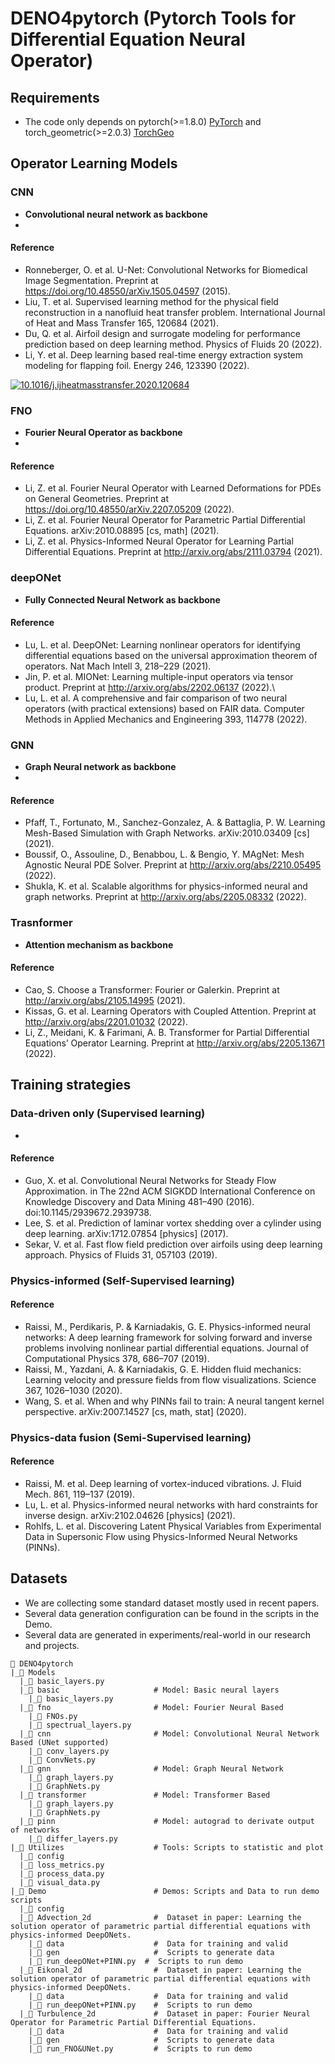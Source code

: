 # DENO4pytorch (Pytorch Tools for Differential Equation Neural Operator)

## Requirements
- The code only depends on pytorch(>=1.8.0) [PyTorch](https://pytorch.org/) and torch_geometric(>=2.0.3) [TorchGeo](https://pytorch-geometric.readthedocs.io/en/latest/notes/installation.html)  

## Operator Learning Models

### CNN 
- **Convolutional neural network as backbone** 
- 

#### Reference
- Ronneberger, O. et al. U-Net: Convolutional Networks for Biomedical Image Segmentation. Preprint at https://doi.org/10.48550/arXiv.1505.04597 (2015).
- Liu, T. et al. Supervised learning method for the physical field reconstruction in a nanofluid heat transfer problem. International Journal of Heat and Mass Transfer 165, 120684 (2021).
- Du, Q. et al. Airfoil design and surrogate modeling for performance prediction based on deep learning method. Physics of Fluids 20 (2022).
- Li, Y. et al. Deep learning based real-time energy extraction system modeling for flapping foil. Energy 246, 123390 (2022).

[![10.1016/j.ijheatmasstransfer.2020.120684](https://img.shields.io/badge/DOI-doi%10.1016/j.ijheatmasstransfer.2020.120684-red)](https://linkinghub.elsevier.com/retrieve/pii/S0017931020336206)

### FNO 
- **Fourier Neural Operator as backbone**
- 

#### Reference
- Li, Z. et al. Fourier Neural Operator with Learned Deformations for PDEs on General Geometries. Preprint at https://doi.org/10.48550/arXiv.2207.05209 (2022).
- Li, Z. et al. Fourier Neural Operator for Parametric Partial Differential Equations. arXiv:2010.08895 [cs, math] (2021).
- Li, Z. et al. Physics-Informed Neural Operator for Learning Partial Differential Equations. Preprint at http://arxiv.org/abs/2111.03794 (2021).


### deepONet
- **Fully Connected Neural Network as backbone**

#### Reference
- Lu, L. et al. DeepONet: Learning nonlinear operators for identifying differential equations based on the universal approximation theorem of operators. Nat Mach Intell 3, 218–229 (2021).
- Jin, P. et al. MIONet: Learning multiple-input operators via tensor product. Preprint at http://arxiv.org/abs/2202.06137 (2022).\
- Lu, L. et al. A comprehensive and fair comparison of two neural operators (with practical extensions) based on FAIR data. Computer Methods in Applied Mechanics and Engineering 393, 114778 (2022).
### GNN
- **Graph Neural network as backbone**
- 

#### Reference
- Pfaff, T., Fortunato, M., Sanchez-Gonzalez, A. & Battaglia, P. W. Learning Mesh-Based Simulation with Graph Networks. arXiv:2010.03409 [cs] (2021).
- Boussif, O., Assouline, D., Benabbou, L. & Bengio, Y. MAgNet: Mesh Agnostic Neural PDE Solver. Preprint at http://arxiv.org/abs/2210.05495 (2022).
- Shukla, K. et al. Scalable algorithms for physics-informed neural and graph networks. Preprint at http://arxiv.org/abs/2205.08332 (2022).

### Trasnformer 
- **Attention mechanism as backbone**

#### Reference
- Cao, S. Choose a Transformer: Fourier or Galerkin. Preprint at http://arxiv.org/abs/2105.14995 (2021). 
- Kissas, G. et al. Learning Operators with Coupled Attention. Preprint at http://arxiv.org/abs/2201.01032 (2022).
- Li, Z., Meidani, K. & Farimani, A. B. Transformer for Partial Differential Equations’ Operator Learning. Preprint at http://arxiv.org/abs/2205.13671 (2022).


## Training strategies

### Data-driven only (Supervised learning)
- 
#### Reference
- Guo, X. et al. Convolutional Neural Networks for Steady Flow Approximation. in The 22nd ACM SIGKDD International Conference on Knowledge Discovery and Data Mining 481–490 (2016). doi:10.1145/2939672.2939738.
- Lee, S. et al. Prediction of laminar vortex shedding over a cylinder using deep learning. arXiv:1712.07854 [physics] (2017).
- Sekar, V. et al. Fast flow field prediction over airfoils using deep learning approach. Physics of Fluids 31, 057103 (2019).

### Physics-informed (Self-Supervised learning)

#### Reference
- Raissi, M., Perdikaris, P. & Karniadakis, G. E. Physics-informed neural networks: A deep learning framework for solving forward and inverse problems involving nonlinear partial differential equations. Journal of Computational Physics 378, 686–707 (2019).
- Raissi, M., Yazdani, A. & Karniadakis, G. E. Hidden fluid mechanics: Learning velocity and pressure fields from flow visualizations. Science 367, 1026–1030 (2020).
- Wang, S. et al. When and why PINNs fail to train: A neural tangent kernel perspective. arXiv:2007.14527 [cs, math, stat] (2020).

### Physics-data fusion (Semi-Supervised learning)

#### Reference
- Raissi, M. et al. Deep learning of vortex-induced vibrations. J. Fluid Mech. 861, 119–137 (2019).
- Lu, L. et al. Physics-informed neural networks with hard constraints for inverse design. arXiv:2102.04626 [physics] (2021).
- Rohlfs, L. et al. Discovering Latent Physical Variables from Experimental Data in Supersonic Flow using Physics-Informed Neural Networks (PINNs).

## Datasets
- We are collecting some standard dataset mostly used in recent papers.
- Several data generation configuration can be found in the scripts in the Demo.
- Several data are generated in experiments/real-world in our research and projects.


```
📂 DENO4pytorch
|_📁 Models
  |_📄 basic_layers.py  
  |_📁 basic                     # Model: Basic neural layers
    |_📄 basic_layers.py  
  |_📁 fno                       # Model: Fourier Neural Based
    |_📄 FNOs.py
    |_📄 spectrual_layers.py
  |_📁 cnn                       # Model: Convolutional Neural Network Based (UNet supported)
    |_📄 conv_layers.py
    |_📄 ConvNets.py
  |_📁 gnn                       # Model: Graph Neural Network
    |_📄 graph_layers.py
    |_📄 GraphNets.py
  |_📁 transformer               # Model: Transformer Based
    |_📄 graph_layers.py
    |_📄 GraphNets.py
  |_📁 pinn                      # Model: autograd to derivate output of networks
    |_📄 differ_layers.py
|_📁 Utilizes                    # Tools: Scripts to statistic and plot
  |_📁 config
  |_📄 loss_metrics.py
  |_📄 process_data.py
  |_📄 visual_data.py
|_📁 Demo                        # Demos: Scripts and Data to run demo scripts
  |_📁 config
  |_📁 Advection_2d              #  Dataset in paper: Learning the solution operator of parametric partial differential equations with physics-informed DeepONets.
    |_📁 data                    #  Data for training and valid
    |_📁 gen                     #  Scripts to generate data
    |_📄 run_deepONet+PINN.py  #  Scripts to run demo
  |_📁 Eikonal_2d                #  Dataset in paper: Learning the solution operator of parametric partial differential equations with physics-informed DeepONets.
    |_📁 data                    #  Data for training and valid
    |_📄 run_deepONet+PINN.py    #  Scripts to run demo
  |_📁 Turbulence_2d             #  Dataset in paper: Fourier Neural Operator for Parametric Partial Differential Equations.
    |_📁 data                    #  Data for training and valid
    |_📁 gen                     #  Scripts to generate data
    |_📄 run_FNO&UNet.py         #  Scripts to run demo
```